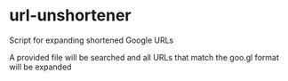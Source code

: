 # url-unshortener
Script for expanding shortened Google URLs

A provided file will be searched and all URLs that match the goo.gl format will be expanded
